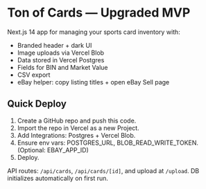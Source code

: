 # Ton of Cards — Upgraded MVP

Next.js 14 app for managing your sports card inventory with:
- Branded header + dark UI
- Image uploads via Vercel Blob
- Data stored in Vercel Postgres
- Fields for BIN and Market Value
- CSV export
- eBay helper: copy listing titles + open eBay Sell page

## Quick Deploy
1. Create a GitHub repo and push this code.
2. Import the repo in Vercel as a new Project.
3. Add Integrations: Postgres + Vercel Blob.
4. Ensure env vars: POSTGRES_URL, BLOB_READ_WRITE_TOKEN. (Optional: EBAY_APP_ID)
5. Deploy.

API routes: `/api/cards`, `/api/cards/[id]`, and upload at `/upload`.
DB initializes automatically on first run.

